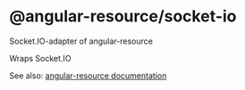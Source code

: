 # @angular-resource/socket-io
Socket.IO-adapter of angular-resource

Wraps Socket.IO

See also: [angular-resource documentation](https://github.com/tamtakoe/oi-angular-resource)

